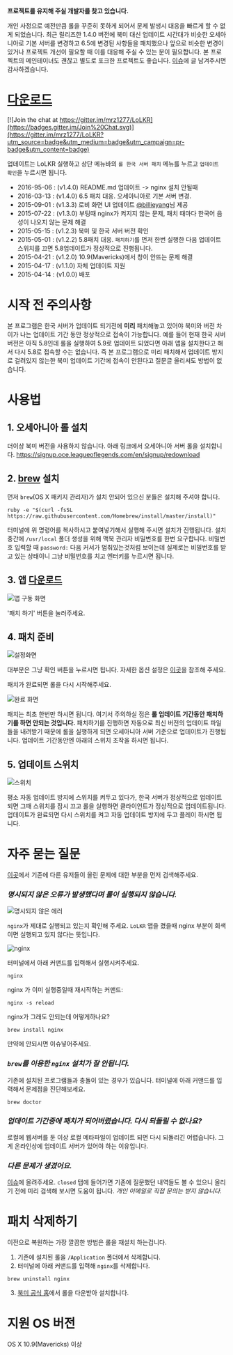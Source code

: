 **프로젝트를 유지해 주실 개발자를 찾고 있습니다.**

개인 사정으로 예전만큼 롤을 꾸준히 못하게 되어서 문제 발생시 대응을 빠르게 할 수 없게 되었습니다. 최근 릴리즈한 1.4.0 버전에 북미 대신 업데이트 시간대가 비슷한 오세아니아로 기본 서버를 변경하고 6.5에 변경된 사항들을 패치했으나 앞으로 비슷한 변경이 있거나 프로젝트 개선이 필요할 때 이를 대응해 주실 수 있는 분이 필요합니다. 본 프로젝트의 메인테이너도 괜찮고 별도로 포크한 프로젝트도 좋습니다. [이슈](https://github.com/mrz1277/LoLKR/issues)에 글 남겨주시면 감사하겠습니다.

# [다운로드](https://github.com/mrz1277/LoLKR/releases/download/latest/LoLKR.zip)

[![Join the chat at https://gitter.im/mrz1277/LoLKR](https://badges.gitter.im/Join%20Chat.svg)](https://gitter.im/mrz1277/LoLKR?utm_source=badge&utm_medium=badge&utm_campaign=pr-badge&utm_content=badge)

업데이트는 LoLKR 실행하고 상단 메뉴바의 `롤 한국 서버 패치` 메뉴를 누르고 `업데이트 확인`을 누르시면 됩니다.

* 2016-95-06 : (v1.4.0) README.md 업데이트 -> nginx 설치 안될때
* 2016-03-13 : (v1.4.0) 6.5 패치 대응. 오세아니아로 기본 서버 변경.
* 2015-09-01 : (v1.3.3) 로비 화면 UI 업데이트 [@billieyang](https://github.com/billieyang)님 제공
* 2015-07-22 : (v1.3.0) 부팅때 nginx가 켜지지 않는 문제, 패치 때마다 한국어 음성이 나오지 않는 문제 해결
* 2015-05-15 : (v1.2.3) 북미 및 한국 서버 버전 확인
* 2015-05-01 : (v1.2.2) 5.8패치 대응. `패치하기`를 먼저 한번 실행한 다음 업데이트 스위치를 끄면 5.8업데이트가 정상적으로 진행됩니다.
* 2015-04-21 : (v1.2.0) 10.9(Mavericks)에서 창이 안뜨는 문제 해결
* 2015-04-17 : (v1.1.0) 자체 업데이트 지원
* 2015-04-14 : (v1.0.0) 배포

# 시작 전 주의사항

본 프로그램은 한국 서버가 업데이트 되기전에 **미리** 패치해놓고 있어야 북미와 버전 차이가 나는 업데이트 기간 동안 정상적으로 접속이 가능합니다. 예를 들어 현재 한국 서버 버전은 아직 5.8인데 롤을 실행하여 5.9로 업데이트 되었다면 아래 앱을 설치한다고 해서 다시 5.8로 접속할 수는 없습니다. 즉 본 프로그램으로 미리 패치해서 업데이트 방지로 걸려있지 않는한 북미 업데이트 기간에 접속이 안된다고 질문글 올리셔도 방법이 없습니다.

# 사용법

## 1. 오세아니아 롤 설치

더이상 북미 버전을 사용하지 않습니다. 아래 링크에서 오세아니아 서버 롤을 설치합니다. https://signup.oce.leagueoflegends.com/en/signup/redownload

## 2. [brew](http://brew.sh/) 설치

먼저 `brew`(OS X 패키지 관리자)가 설치 안되어 있으신 분들은 설치해 주셔야 합니다.
```
ruby -e "$(curl -fsSL https://raw.githubusercontent.com/Homebrew/install/master/install)"
```
터미널에 위 명령어를 복사하시고 붙여넣기해서 실행해 주시면 설치가 진행됩니다. 설치 중간에 `/usr/local` 폴더 생성을 위해 맥북 관리자 비밀번호를 한번 요구합니다. 비밀번호 입력할 때 `password:` 다음 커서가 멈춰있는것처럼 보이는데 실제로는 비밀번호를 받고 있는 상태이니 그냥 비밀번호를 치고 엔터키를 누르시면 됩니다.

## 3. 앱 [다운로드](https://github.com/mrz1277/LoLKR/releases/download/latest/LoLKR.zip)
![앱 구동 화면](https://raw.githubusercontent.com/mrz1277/LoLKR/master/screenshots/app-1.png)

'패치 하기' 버튼을 눌러주세요.

## 4. 패치 준비
![설정화면](https://raw.githubusercontent.com/mrz1277/LoLKR/master/screenshots/app-2.png)

대부분은 그냥 확인 버튼을 누르시면 됩니다. 자세한 옵션 설정은 [이곳](https://github.com/mrz1277/LoLKR/wiki/Install-options)을 참조해 주세요.

패치가 완료되면 롤을 다시 시작해주세요.

![완료 화면](https://raw.githubusercontent.com/mrz1277/LoLKR/master/screenshots/app-3.png)

패치는 최초 한번만 하시면 됩니다. 여기서 주의하실 점은 **롤 업데이트 기간동안 패치하기를 하면 안되는 것입니다.** 패치하기를 진행하면 자동으로 최신 버전의 업데이트 파일들을 내려받기 때문에 롤을 실행하게 되면 오세아니아 서버 기준으로 업데이트가 진행됩니다. 업데이트 기간동안엔 아래의 스위치 조작을 하시면 됩니다.

## 5. 업데이트 스위치
![스위치](https://raw.githubusercontent.com/mrz1277/LoLKR/master/screenshots/switch.png)

평소 자동 업데이트 방지에 스위치를 켜두고 있다가, 한국 서버가 정상적으로 업데이트 되면 그때 스위치를 잠시 끄고 롤을 실행하면 클라이언트가 정상적으로 업데이트됩니다. 업데이트가 완료되면 다시 스위치를 켜고 자동 업데이트 방지에 두고 플레이 하시면 됩니다.

# 자주 묻는 질문

[이곳](https://github.com/mrz1277/LoLKR/issues?q=is%3Aissue+is%3Aclosed)에서 기존에 다른 유저들이 올린 문제에 대한 부분을 먼저 검색해주세요.

### *명시되지 않은 오류가 발생했다며 롤이 실행되지 않습니다.*

![명시되지 않은 에러](https://raw.githubusercontent.com/mrz1277/LoLKR/master/screenshots/error-unspecified.png)

`nginx`가 제대로 실행되고 있는지 확인해 주세요. `LoLKR` 앱을 켰을때 nginx 부분이 회색이면 실행되고 있지 않다는 뜻입니다.

![nginx](https://raw.githubusercontent.com/mrz1277/LoLKR/master/screenshots/nginx.png)

터미널에서 아래 커맨드를 입력해서 실행시켜주세요.

```
nginx
```

nginx 가 이미 실행중일때 재시작하는 커맨드:

```
nginx -s reload
```

nginx가 그래도 안되는데 어떻게하나요?

```
brew install nginx
```
만약에 안되시면 이슈넣어주세요.
### *`brew`를 이용한 `nginx` 설치가 잘 안됩니다.*

기존에 설치된 프로그램들과 충돌이 있는 경우가 있습니다. 터미널에 아래 커맨드를 입력해서 문제점을 진단해보세요.

```
brew doctor
```

### *업데이트 기간중에 패치가 되어버렸습니다. 다시 되돌릴 수 없나요?*

로컬에 웹서버를 둔 이상 로컬 메타파일이 업데이트 되면 다시 되돌리긴 어렵습니다. 그게 온라인상에 업데이트 서버가 있어야 하는 이유입니다.

### *다른 문제가 생겼어요.*

[이슈](https://github.com/mrz1277/LoLKR/issues)에 올려주세요. `closed` 탭에 들어가면 기존에 질문했던 내역들도 볼 수 있으니 올리기 전에 미리 검색해 보시면 도움이 됩니다. *개인 이메일로 직접 문의는 받지 않습니다.*

# 패치 삭제하기

이전으로 복원하는 가장 깔끔한 방법은 롤을 재설치 하는겁니다.

1. 기존에 설치된 롤을 `/Application` 폴더에서 삭제합니다.
2. 터미널에 아래 커맨드를 입력해 `nginx`를 삭제합니다.
  ```
  brew uninstall nginx
  ```

3. [북미 공식 홈](http://na.leagueoflegends.com/)에서 롤을 다운받아 설치합니다.

# 지원 OS 버전

OS X 10.9(Mavericks) 이상
